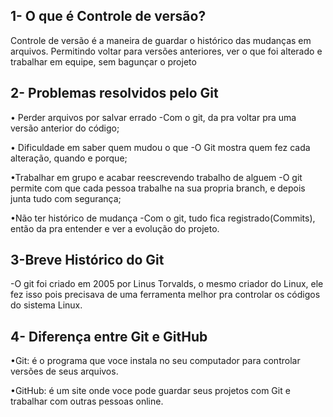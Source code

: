 ## 1- O que é Controle de versão?
Controle de versão é a maneira de guardar o histórico das mudanças em arquivos.
Permitindo voltar para versões anteriores, ver o que foi alterado e trabalhar
em equipe, sem bagunçar o projeto

## 2- Problemas resolvidos pelo Git
• Perder arquivos por salvar errado
-Com o git, da pra voltar pra uma versão anterior do código;

• Dificuldade em saber quem mudou o que
-O Git mostra quem fez cada alteração, quando e porque;

•Trabalhar em grupo e acabar reescrevendo trabalho de alguem
-O git permite com que cada pessoa trabalhe na sua propria branch,
e depois junta tudo com segurança;

•Não ter histórico de mudança
-Com o git, tudo fica registrado(Commits), então da pra entender e
ver a evolução do projeto.

## 3-Breve Histórico do Git
-O git foi criado em 2005 por Linus Torvalds, o mesmo criador do Linux,
ele fez isso pois precisava de uma ferramenta melhor pra controlar
os códigos do sistema Linux.

## 4- Diferença entre Git e GitHub
•Git: é o programa que voce instala no seu computador para controlar
versões de seus arquivos.

•GitHub: é um site onde voce pode guardar seus projetos com Git
e trabalhar com outras pessoas online.